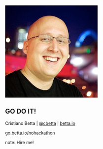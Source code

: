 <!-- .slide: data-state="dim" data-background="resources/hackathon.jpg" -->

![Cristiano Betta](resources/cbetta.jpg) <!-- .element: class="circle" -->

##  GO DO IT!

Cristiano Betta | [@cbetta](https://twitter.com/cbetta) | [betta.io](https://betta.io)

[go.betta.io/nohackathon](http://go.betta.io/nohackathon)

note:
    Hire me!
